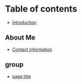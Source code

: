 # Table of contents

* [Introduction](README.md)

## About Me

* [Contact information](about-me/contact-information.md)

## group

* [page title](group/page-slug.md)


